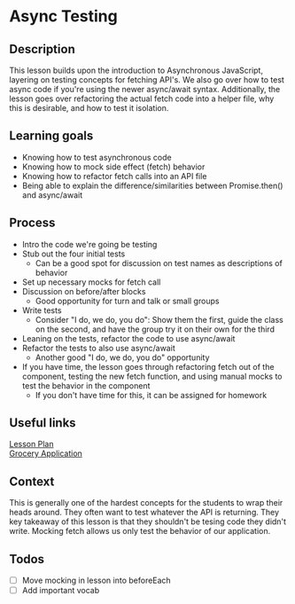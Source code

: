 # Async Testing

## Description

This lesson builds upon the introduction to Asynchronous JavaScript, layering on
testing concepts for fetching API's. We also go over how to test async code if
you're using the newer async/await syntax. Additionally, the lesson goes over
refactoring the actual fetch code into a helper file, why this is desirable, and
how to test it isolation.

## Learning goals

- Knowing how to test asynchronous code
- Knowing how to mock side effect (fetch) behavior
- Knowing how to refactor fetch calls into an API file
- Being able to explain the difference/similarities between Promise.then() and
  async/await

## Process

- Intro the code we're going be testing
- Stub out the four initial tests
  - Can be a good spot for discussion on test names as descriptions of behavior
- Set up necessary mocks for fetch call
- Discussion on before/after blocks
  - Good opportunity for turn and talk or small groups
- Write tests
  - Consider "I do, we do, you do": Show them the first, guide the class on the
    second, and have the group try it on their own for the third
- Leaning on the tests, refactor the code to use async/await
- Refactor the tests to also use async/await
  - Another good "I do, we do, you do" opportunity
- If you have time, the lesson goes through refactoring fetch out of the
  component, testing the new fetch function, and using manual mocks to test 
  the behavior in the component
  - If you don't have time for this, it can be assigned for homework


## Useful links

[Lesson Plan](http://frontend.turing.io/lessons/module-3/testing-async.html)  
[Grocery Application](https://github.com/turingschool-examples/grocery-list/tree/async-begin)

## Context

This is generally one of the hardest concepts for the students to wrap their
heads around. They often want to test whatever the API is returning. They key
takeaway of this lesson is that they shouldn't be tesing code they didn't write.
Mocking fetch allows us only test the behavior of our application.

## Todos

* [ ] Move mocking in lesson into beforeEach
* [ ] Add important vocab
